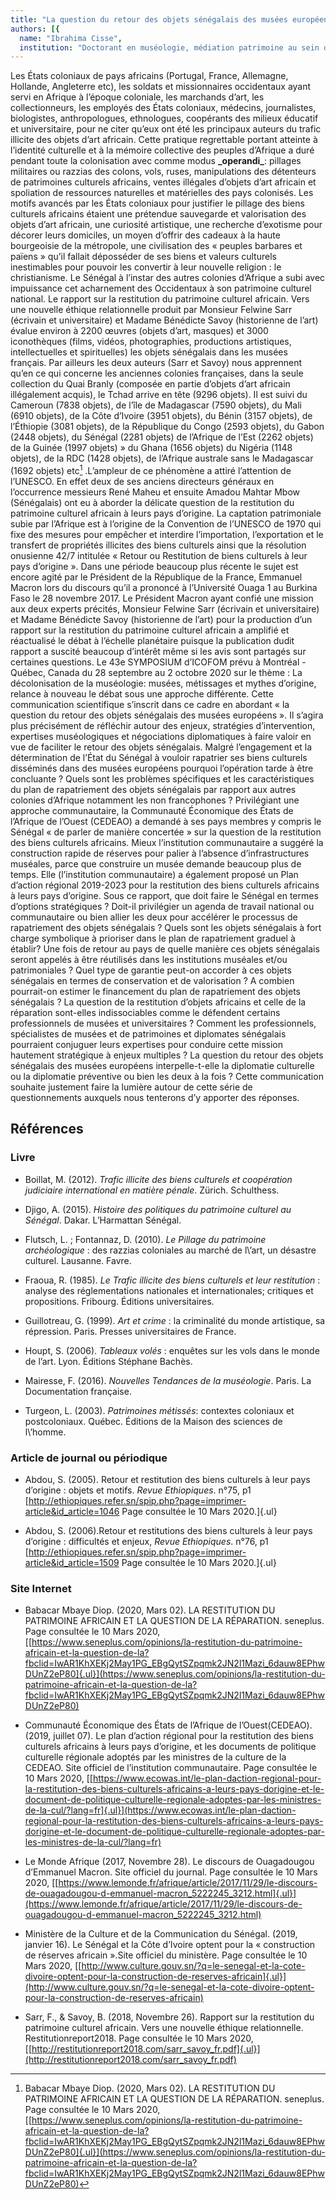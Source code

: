 ```yaml
---
title: "La question du retour des objets sénégalais des musées européens : enjeux, stratégies d’intervention, expertises muséologiques et négociations diplomatiques"
authors: [{
  name: "Ibrahima Cisse", 
  institution: "Doctorant en muséologie, médiation patrimoine au sein de la Chaire sur la gouvernance des musées et le droit de la culture de l’Université du Québec à Montréal – Canada"}]
---
```


Les États coloniaux de pays africains (Portugal, France, Allemagne,
Hollande, Angleterre etc), les soldats et missionnaires occidentaux
ayant servi en Afrique à l’époque coloniale, les marchands d’art, les
collectionneurs, les employés des États coloniaux, médecins,
journalistes, biologistes, anthropologues, ethnologues, coopérants des
milieux éducatif et universitaire, pour ne citer qu’eux ont été les
principaux auteurs du trafic illicite des objets d’art africain. Cette
pratique regrettable portant atteinte à l’identité culturelle et à la
mémoire collective des peuples d’Afrique a duré pendant toute la
colonisation avec comme modus **\_operandi\_**: pillages militaires ou
razzias des colons, vols, ruses, manipulations des détenteurs de
patrimoines culturels africains, ventes illégales d’objets d’art
africain et spoliation de ressources naturelles et matérielles des pays
colonisés. Les motifs avancés par les États coloniaux pour justifier le
pillage des biens culturels africains étaient une prétendue sauvegarde
et valorisation des objets d’art africain, une curiosité artistique, une
recherche d’exotisme pour décorer leurs domiciles, un moyen d’offrir des
cadeaux à la haute bourgeoisie de la métropole, une civilisation des «
peuples barbares et païens » qu’il fallait déposséder de ses biens et
valeurs culturels inestimables pour pouvoir les convertir à leur
nouvelle religion : le christianisme. Le Sénégal à l’instar des autres
colonies d’Afrique a subi avec impuissance cet acharnement des
Occidentaux à son patrimoine culturel national. Le rapport sur la
restitution du patrimoine culturel africain. Vers une nouvelle éthique
relationnelle produit par Monsieur Felwine Sarr (écrivain et
universitaire) et Madame Bénédicte Savoy (historienne de l’art) évalue
environ à 2200 œuvres (objets d’art, masques) et 3000 iconothèques
(films, vidéos, photographies, productions artistiques, intellectuelles
et spirituelles) les objets sénégalais dans les musées français. Par
ailleurs les deux auteurs (Sarr et Savoy) nous apprennent qu’en ce qui
concerne les anciennes colonies françaises, dans la seule collection du
Quai Branly (composée en partie d’objets d’art africain illégalement
acquis), le Tchad arrive en tête (9296 objets). Il est suivi du Cameroun
(7838 objets), de l’île de Madagascar (7590 objets), du Mali (6910
objets), de la Côte d’Ivoire (3951 objets), du Bénin (3157 objets), de
l’Éthiopie (3081 objets), de la République du Congo (2593 objets), du
Gabon (2448 objets), du Sénégal (2281 objets) de l’Afrique de l’Est
(2262 objets) de la Guinée (1997 objets) » du Ghana (1656 objets) du
Nigéria (1148 objets), de la RDC (1428 objets), de l’Afrique australe
sans le Madagascar (1692 objets) etc[^1] .L’ampleur de ce phénomène a
attiré l’attention de l’UNESCO. En effet deux de ses anciens directeurs
généraux en l’occurrence messieurs René Maheu et ensuite Amadou Mahtar
Mbow (Sénégalais) ont eu à aborder la délicate question de la
restitution du patrimoine culturel africain à leurs pays d’origine. La
captation patrimoniale subie par l’Afrique est à l’origine de la
Convention de l’UNESCO de 1970 qui fixe des mesures pour empêcher et
interdire l’importation, l’exportation et le transfert de propriétés
illicites des biens culturels ainsi que la résolution onusienne 42/7
intitulée « Retour ou Restitution de biens culturels à leur pays
d’origine ». Dans une période beaucoup plus récente le sujet est encore
agité par le Président de la République de la France, Emmanuel Macron
lors du discours qu’il a prononcé à l’Université Ouaga 1 au Burkina Faso
le 28 novembre 2017. Le Président Macron ayant confié une mission aux
deux experts précités, Monsieur Felwine Sarr (écrivain et universitaire)
et Madame Bénédicte Savoy (historienne de l’art) pour la production d’un
rapport sur la restitution du patrimoine culturel africain a amplifié et
réactualisé le débat à l’échelle planétaire puisque la publication dudit
rapport a suscité beaucoup d’intérêt même si les avis sont partagés sur
certaines questions. Le 43e SYMPOSIUM d’ICOFOM prévu à Montréal -
Québec, Canada du 28 septembre au 2 octobre 2020 sur le thème : La
décolonisation de la muséologie: musées, métissages et mythes d’origine,
relance à nouveau le débat sous une approche différente. Cette
communication scientifique s’inscrit dans ce cadre en abordant « la
question du retour des objets sénégalais des musées européens ». Il
s’agira plus précisément de réfléchir autour des enjeux, stratégies
d’intervention, expertises muséologiques et négociations diplomatiques à
faire valoir en vue de faciliter le retour des objets sénégalais. Malgré
l’engagement et la détermination de l’État du Sénégal à vouloir
rapatrier ses biens culturels disséminés dans des musées européens
pourquoi l’opération tarde à être concluante ? Quels sont les problèmes
spécifiques et les caractéristiques du plan de rapatriement des objets
sénégalais par rapport aux autres colonies d’Afrique notamment les non
francophones ? Privilégiant une approche communautaire, la Communauté
Économique des États de l’Afrique de l’Ouest (CEDEAO) a demandé à ses
pays membres y compris le Sénégal « de parler de manière concertée » sur
la question de la restitution des biens culturels africains. Mieux
l’institution communautaire a suggéré la construction rapide de réserves
pour palier à l’absence d’infrastructures muséales, parce que construire
un musée demande beaucoup plus de temps. Elle (l’institution
communautaire) a également proposé un Plan d’action régional 2019-2023
pour la restitution des biens culturels africains à leurs pays
d’origine. Sous ce rapport, que doit faire le Sénégal en termes
d’options stratégiques ? Doit-il privilégier un agenda de travail
national ou communautaire ou bien allier les deux pour accélérer le
processus de rapatriement des objets sénégalais ? Quels sont les objets
sénégalais à fort charge symbolique à prioriser dans le plan de
rapatriement graduel à établir? Une fois de retour au pays de quelle
manière ces objets sénégalais seront appelés à être réutilisés dans les
institutions muséales et/ou patrimoniales ? Quel type de garantie
peut-on accorder à ces objets sénégalais en termes de conservation et de
valorisation ? A combien pourrait-on estimer le financement du plan de
rapatriement des objets sénégalais ? La question de la restitution
d’objets africains et celle de la réparation sont-elles indissociables
comme le défendent certains professionnels de musées et universitaires ?
Comment les professionnels, spécialistes de musées et de patrimoines et
diplomates sénégalais pourraient conjuguer leurs expertises pour
conduire cette mission hautement stratégique à enjeux multiples ? La
question du retour des objets sénégalais des musées européens
interpelle-t-elle la diplomatie culturelle ou la diplomatie préventive
ou bien les deux à la fois ? Cette communication souhaite justement
faire la lumière autour de cette série de questionnements auxquels nous
tenterons d’y apporter des réponses.

## Références

### Livre

- Boillat, M. (2012). *Trafic illicite des biens culturels et
  coopération judiciaire international en matière pénale*. Zürich.
  Schulthess.
- Djigo, A. (2015). *Histoire des politiques du patrimoine culturel au
  Sénégal*. Dakar. L’Harmattan Sénégal.

- Flutsch, L. ; Fontannaz, D. (2010). *Le Pillage du patrimoine
  archéologique* : des razzias coloniales au marché de l\’art, un
  désastre culturel. Lausanne. Favre.

- Fraoua, R. (1985). *Le Trafic illicite des biens culturels et leur
  restitution* : analyse des réglementations nationales et
  internationales; critiques et propositions. Fribourg. Éditions
  universitaires.

- Guillotreau, G. (1999). *Art et crime* : la criminalité du monde
  artistique, sa répression. Paris. Presses universitaires de France.

- Houpt, S. (2006). *Tableaux volés* : enquêtes sur les vols dans le
  monde de l’art. Lyon. Éditions Stéphane Bachès.

- Mairesse, F. (2016). *Nouvelles Tendances de la muséologie*. Paris. La
  Documentation française.

- Turgeon, L. (2003). *Patrimoines métissés*: contextes coloniaux et
  postcoloniaux. Québec. Éditions de la Maison des sciences de l\’homme.

### Article de journal ou périodique

- Abdou, S. (2005). Retour et restitution des biens culturels à leur
  pays d’origine : objets et motifs. *Revue Ethiopiques*. n°75, p1
  [<http://ethiopiques.refer.sn/spip.php?page=imprimer-article&id_article=1046>
  Page consultée le 10 Mars 2020.]{.ul}

- Abdou, S. (2006).Retour et restitutions des biens culturels à leur
  pays d’origine : difficultés et enjeux, *Revue Ethiopiques*. n°76, p1
  [<http://ethiopiques.refer.sn/spip.php?page=imprimer-article&id_article=1509>
  Page consultée le 10 Mars 2020.]{.ul}

### Site Internet

- Babacar Mbaye Diop. (2020, Mars 02). LA RESTITUTION DU PATRIMOINE
  AFRICAIN ET LA QUESTION DE LA RÉPARATION. seneplus. Page consultée le
  10 Mars 2020,
  [[https://www.seneplus.com/opinions/la-restitution-du-patrimoine-africain-et-la-question-de-la?fbclid=IwAR1KhXEKj2May1PG_EBgQytSZpqmk2JN2l1Mazi_6dauw8EPhwDUnZ2eP80]{.ul}](https://www.seneplus.com/opinions/la-restitution-du-patrimoine-africain-et-la-question-de-la?fbclid=IwAR1KhXEKj2May1PG_EBgQytSZpqmk2JN2l1Mazi_6dauw8EPhwDUnZ2eP80)
- Communauté Économique des États de l’Afrique de l’Ouest(CEDEAO).
  (2019, juillet 07). Le plan d’action régional pour la restitution des
  biens culturels africains à leurs pays d’origine, et les documents de
  politique culturelle régionale adoptés par les ministres de la culture
  de la CEDEAO. Site officiel de l’institution communautaire. Page
  consultée le 10 Mars 2020,
  [[https://www.ecowas.int/le-plan-daction-regional-pour-la-restitution-des-biens-culturels-africains-a-leurs-pays-dorigine-et-le-document-de-politique-culturelle-regionale-adoptes-par-les-ministres-de-la-cul/?lang=fr]{.ul}](https://www.ecowas.int/le-plan-daction-regional-pour-la-restitution-des-biens-culturels-africains-a-leurs-pays-dorigine-et-le-document-de-politique-culturelle-regionale-adoptes-par-les-ministres-de-la-cul/?lang=fr)

- Le Monde Afrique (2017, Novembre 28). Le discours de Ouagadougou
  d’Emmanuel Macron. Site officiel du journal. Page consultée le 10 Mars
  2020,
  [[https://www.lemonde.fr/afrique/article/2017/11/29/le-discours-de-ouagadougou-d-emmanuel-macron_5222245_3212.html]{.ul}](https://www.lemonde.fr/afrique/article/2017/11/29/le-discours-de-ouagadougou-d-emmanuel-macron_5222245_3212.html)

- Ministère de la Culture et de la Communication du Sénégal. (2019,
  janvier 16). Le Sénégal et la Côte d’Ivoire optent pour la «
  construction de réserves africain ».Site officiel du ministère. Page
  consultée le 10 Mars 2020,
  [[http://www.culture.gouv.sn/?q=le-senegal-et-la-cote-divoire-optent-pour-la-construction-de-reserves-africain]{.ul}](http://www.culture.gouv.sn/?q=le-senegal-et-la-cote-divoire-optent-pour-la-construction-de-reserves-africain)

- Sarr, F., & Savoy, B. (2018, Novembre 26). Rapport sur la restitution
  du patrimoine culturel africain. Vers une nouvelle éthique
  relationnelle. Restitutionreport2018. Page consultée le 10 Mars 2020,
  [[http://restitutionreport2018.com/sarr_savoy_fr.pdf]{.ul}](http://restitutionreport2018.com/sarr_savoy_fr.pdf)

[^1]: Babacar Mbaye Diop. (2020, Mars 02). LA RESTITUTION DU PATRIMOINE AFRICAIN ET LA QUESTION DE LA RÉPARATION. seneplus. Page consultée le 10 Mars 2020, [[https://www.seneplus.com/opinions/la-restitution-du-patrimoine-africain-et-la-question-de-la?fbclid=IwAR1KhXEKj2May1PG_EBgQytSZpqmk2JN2l1Mazi_6dauw8EPhwDUnZ2eP80]{.ul}](https://www.seneplus.com/opinions/la-restitution-du-patrimoine-africain-et-la-question-de-la?fbclid=IwAR1KhXEKj2May1PG_EBgQytSZpqmk2JN2l1Mazi_6dauw8EPhwDUnZ2eP80)
